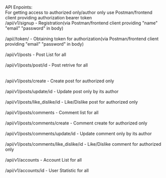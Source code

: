 API Enpoints:<br>
For getting access to authorized only/author only use Postman/frontend client providing authorization bearer token
<br>
/api/v1/signup    - Registration(via Postman/frontend client providing "name" "email" "password" in body)<br>
<br>
/api//token/    - Obtaining token for authorization(via Postman/frontend client providing "email" "password" in body)<br>
<br>
/api/v1/posts    - Post List for all<br>
<br>
/api/v1/posts/post/id     - Post retrive for all<br>    
<br>
/api/v1/posts/create      - Create post for authorized only<br>
<br>
/api/v1/posts/update/id     - Update post only by its author<br>
<br>
/api/v1/posts/like_dislike/id     - Like/Dislike post for authorized only<br>
<br>
/api/v1/posts/comments      - Comment list for all<br>
<br>
/api/v1/posts/comments/create     - Comment create for authorized only<br>
<br>
/api/v1/posts/comments/update/id      - Update comment only by its author<br>
<br>
/api/v1/posts/comments/like_dislike/id      - Like/Dislike comment for authorized only<br>
<br>
/api/v1/accounts    - Account List for all<br>
<br>
/api/v1/accounts/id    - User Statistic for all<br>
